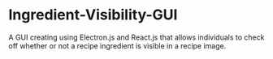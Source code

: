 # Ingredient-Visibility-GUI

A GUI creating using Electron.js and React.js that allows individuals to check off whether or not a recipe ingredient is visible in a recipe image. 
